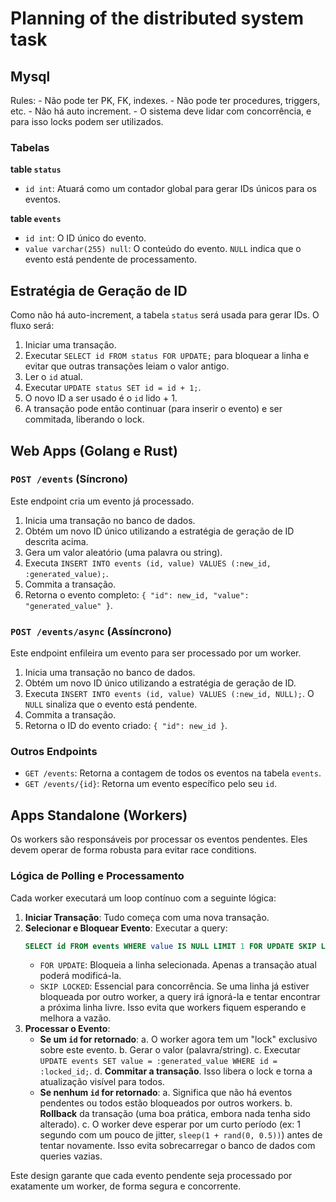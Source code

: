 # Planning of the distributed system task

## Mysql

Rules:
    - Não pode ter PK, FK, indexes.
    - Não pode ter procedures, triggers, etc.
    - Não há auto increment.
    - O sistema deve lidar com concorrência, e para isso locks podem ser utilizados.

### Tabelas

**table `status`**
- `id int`: Atuará como um contador global para gerar IDs únicos para os eventos.

**table `events`**
- `id int`: O ID único do evento.
- `value varchar(255) null`: O conteúdo do evento. `NULL` indica que o evento está pendente de processamento.

## Estratégia de Geração de ID

Como não há auto-increment, a tabela `status` será usada para gerar IDs. O fluxo será:
1. Iniciar uma transação.
2. Executar `SELECT id FROM status FOR UPDATE;` para bloquear a linha e evitar que outras transações leiam o valor antigo.
3. Ler o `id` atual.
4. Executar `UPDATE status SET id = id + 1;`.
5. O novo ID a ser usado é o `id` lido + 1.
6. A transação pode então continuar (para inserir o evento) e ser commitada, liberando o lock.

## Web Apps (Golang e Rust)

### `POST /events` (Síncrono)

Este endpoint cria um evento já processado.

1. Inicia uma transação no banco de dados.
2. Obtém um novo ID único utilizando a estratégia de geração de ID descrita acima.
3. Gera um valor aleatório (uma palavra ou string).
4. Executa `INSERT INTO events (id, value) VALUES (:new_id, :generated_value);`.
5. Commita a transação.
6. Retorna o evento completo: `{ "id": new_id, "value": "generated_value" }`.

### `POST /events/async` (Assíncrono)

Este endpoint enfileira um evento para ser processado por um worker.

1. Inicia uma transação no banco de dados.
2. Obtém um novo ID único utilizando a estratégia de geração de ID.
3. Executa `INSERT INTO events (id, value) VALUES (:new_id, NULL);`. O `NULL` sinaliza que o evento está pendente.
4. Commita a transação.
5. Retorna o ID do evento criado: `{ "id": new_id }`.

### Outros Endpoints

- `GET /events`: Retorna a contagem de todos os eventos na tabela `events`.
- `GET /events/{id}`: Retorna um evento específico pelo seu `id`.

## Apps Standalone (Workers)

Os workers são responsáveis por processar os eventos pendentes. Eles devem operar de forma robusta para evitar race conditions.

### Lógica de Polling e Processamento

Cada worker executará um loop contínuo com a seguinte lógica:

1. **Iniciar Transação**: Tudo começa com uma nova transação.
2. **Selecionar e Bloquear Evento**: Executar a query:
   ```sql
   SELECT id FROM events WHERE value IS NULL LIMIT 1 FOR UPDATE SKIP LOCKED;
   ```
   - `FOR UPDATE`: Bloqueia a linha selecionada. Apenas a transação atual poderá modificá-la.
   - `SKIP LOCKED`: Essencial para concorrência. Se uma linha já estiver bloqueada por outro worker, a query irá ignorá-la e tentar encontrar a próxima linha livre. Isso evita que workers fiquem esperando e melhora a vazão.
3. **Processar o Evento**:
   - **Se um `id` for retornado**:
     a. O worker agora tem um "lock" exclusivo sobre este evento.
     b. Gerar o valor (palavra/string).
     c. Executar `UPDATE events SET value = :generated_value WHERE id = :locked_id;`.
     d. **Commitar a transação**. Isso libera o lock e torna a atualização visível para todos.
   - **Se nenhum `id` for retornado**:
     a. Significa que não há eventos pendentes ou todos estão bloqueados por outros workers.
     b. **Rollback** da transação (uma boa prática, embora nada tenha sido alterado).
     c. O worker deve esperar por um curto período (ex: 1 segundo com um pouco de jitter, `sleep(1 + rand(0, 0.5))`) antes de tentar novamente. Isso evita sobrecarregar o banco de dados com queries vazias.

Este design garante que cada evento pendente seja processado por exatamente um worker, de forma segura e concorrente.
